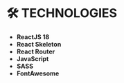 # 🛠 TECHNOLOGIES

- **ReactJS 18**
- **React Skeleton**
- **React Router**
- **JavaScript**
- **SASS**
- **FontAwesome**
